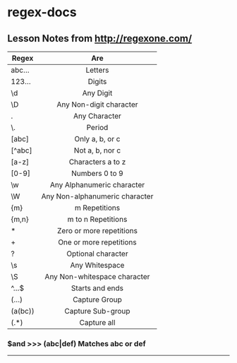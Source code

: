 # regex-docs

## Lesson Notes from http://regexone.com/

| Regex        | Are           |
| ------------- |:-------------:|
| abc…     | Letters|
|123…	|Digits|
|\d	|Any Digit|
|\D	|Any Non-digit character|
|.	|Any Character|
|\\.	|Period|
|[abc]|	Only a, b, or c|
|[^abc]|	Not a, b, nor c|
|[a-z]|	Characters a to z|
|[0-9]|	Numbers 0 to 9|
|\w|	Any Alphanumeric character|
|\W	|Any Non-alphanumeric character|
|{m}|	m Repetitions|
|{m,n}|	m to n Repetitions|
|*|	Zero or more repetitions|
|+|	One or more repetitions|
|?|	Optional character|
|\s|	Any Whitespace|
|\S|	Any Non-whitespace character|
|^…$|	Starts and ends|
|(…)|	Capture Group|
|(a(bc))|	Capture Sub-group|
|(.*)|	Capture all|

### $and >>> (abc|def) Matches abc or def
___
